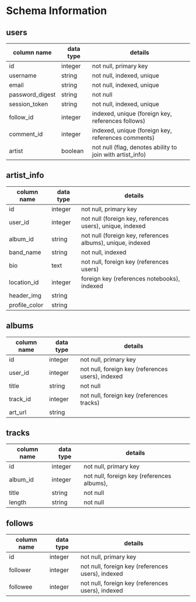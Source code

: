# Schema Information

## users

column name       | data type | details
------------------|-----------|-----------------------
id                | integer   | not null, primary key
username          | string    | not null, indexed, unique
email             | string    | not null, indexed, unique
password_digest   | string    | not null
session_token     | string    | not null, indexed, unique
follow_id         | integer   | indexed, unique (foreign key, references follows)
comment_id        | integer   | indexed, unique (foreign key, references comments)
artist            | boolean   | not null (flag, denotes ability to join with artist_info)

## artist_info
column name   | data type | details
--------------|-----------|-----------------------
id            | integer   | not null, primary key
user_id       | integer   | not null (foreign key, references users), unique, indexed
album_id      | string    | not null (foreign key, references albums), unique, indexed
band_name     | string    | not null, indexed
bio           | text      | not null, foreign key (references users)
location_id   | integer   | foreign key (references notebooks), indexed
header_img    | string    |
profile_color | string    |

## albums
column name | data type | details
------------|-----------|-----------------------
id          | integer   | not null, primary key
user_id     | integer   | not null, foreign key (references users), indexed
title       | string    | not null
track_id    | integer   | not null, foreign key (references tracks)
art_url     | string    |

## tracks
column name | data type | details
------------|-----------|-----------------------
id          | integer   | not null, primary key
album_id    | integer   | not null, foreign key (references albums),
title       | string    | not null
length      | string    | not null


## follows
column name | data type | details
------------|-----------|-----------------------
id          | integer   | not null, primary key
follower    | integer   | not null, foreign key (references users), indexed
followee    | integer   | not null, foreign key (references users), indexed
